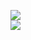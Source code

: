 [![](https://img.shields.io/badge/Made%20With-Github%20Spray-lightgrey.svg?style=for-the-badge&logo=github)](https://github.com/Annihil/github-spray#18502)  
[![](https://i.imgur.com/2DrTn0Z.gif)](https://github.com/Annihil/github-spray)